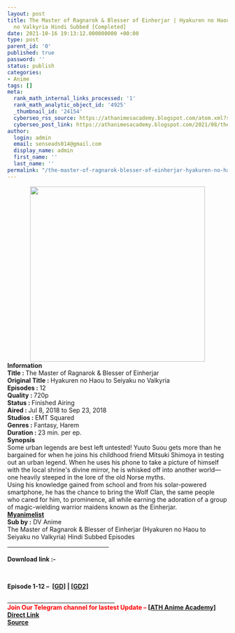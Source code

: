 ```yaml
---
layout: post
title: The Master of Ragnarok & Blesser of Einherjar | Hyakuren no Haou to Seiyaku
  no Valkyria Hindi Subbed [Completed]
date: 2021-10-16 19:13:12.000000000 +00:00
type: post
parent_id: '0'
published: true
password: ''
status: publish
categories:
- Anime
tags: []
meta:
  rank_math_internal_links_processed: '1'
  rank_math_analytic_object_id: '4925'
  _thumbnail_id: '24154'
  cyberseo_rss_source: https://athanimesacademy.blogspot.com/atom.xml?start-index=151&max-results=150
  cyberseo_post_link: https://athanimesacademy.blogspot.com/2021/08/the-master-of-ragnarok-blesser-of.html
author:
  login: admin
  email: senseads014@gmail.com
  display_name: admin
  first_name: ''
  last_name: ''
permalink: "/the-master-of-ragnarok-blesser-of-einherjar-hyakuren-no-haou-to-seiyaku-no-valkyria-hindi-subbed-completed/"
---
```

<div class="separator" style="clear: both; text-align: center;"> <a href="https://lh3.googleusercontent.com/-LmFQ_LGrM5o/YM4gmfPO6UI/AAAAAAAAC18/IjSC2tevy7Qusq7l51CPnyHIa462h3GYQCLcBGAsYHQ/s1600/1624121475555241-0.png" style="margin-left: 1em; margin-right: 1em;"> <img border="0" src="{{ site.baseurl }}/assets/2021/10/1624121475555241-0.png" width="400" /> </a></div>
<div></div>
<div><b>Information</b></div>
<div></div>
<div><b>Title : </b>The Master of Ragnarok &amp; Blesser of Einherjar</div>
<div><b>Original Title : </b>Hyakuren no Haou to Seiyaku no Valkyria</div>
<div><b>Episodes : </b>12</div>
<div><b>Quality : </b>720p</div>
<div><b>Status : </b>Finished Airing</div>
<div><b>Aired : </b>Jul 8, 2018 to Sep 23, 2018</div>
<div><b>Studios : </b>EMT Squared</div>
<div><b>Genres :</b> Fantasy, Harem</div>
<div><b>Duration : </b>23 min. per ep.</div>
<div></div>
<div><b>Synopsis</b></div>
<div>Some urban legends are best left untested! Yuuto Suou gets more than he bargained for when he joins his childhood friend Mitsuki Shimoya in testing out an urban legend. When he uses his phone to take a picture of himself with the local shrine's divine mirror, he is whisked off into another world—one heavily steeped in the lore of the old Norse myths.</div>
<div></div>
<div>Using his knowledge gained from school and from his solar-powered smartphone, he has the chance to bring the Wolf Clan, the same people who cared for him, to prominence, all while earning the adoration of a group of magic-wielding warrior maidens known as the Einherjar.</div>
<div><a href="https://myanimelist.net/anime/37446/Hyakuren_no_Haou_to_Seiyaku_no_Valkyria"><b>Myanimelist</b></a></div>
<div></div>
<div><b>Sub by :</b> DV Anime</div>
<div></div>
<div>The Master of Ragnarok &amp; Blesser of Einherjar (Hyakuren no Haou to Seiyaku no Valkyria) Hindi Subbed Episodes</div>
<div>
<div>
<div><b><u>&nbsp; &nbsp; &nbsp; &nbsp; &nbsp; &nbsp; &nbsp; &nbsp; &nbsp; &nbsp; &nbsp;</u></b><b><u>&nbsp; &nbsp; &nbsp; &nbsp; &nbsp; &nbsp; &nbsp; &nbsp; &nbsp; &nbsp; &nbsp;</u></b><b><u>&nbsp; &nbsp; &nbsp; &nbsp; &nbsp; &nbsp; &nbsp; &nbsp; &nbsp; &nbsp; &nbsp;</u></b><b><u>&nbsp; &nbsp; &nbsp; &nbsp;</u></b></div>
<div><b><br /></b></div>
<div><b>Download link :-</b></div>
<p><b />
<div><b><br /></b></div>
<p>Episode&nbsp;<b>1-12 –&nbsp;&nbsp;<a href="https://l4s.cc/a/e/JPZ/aHR0cHM6Ly9kcml2ZS5nb29nbGUuY29tL2ZvbGRlcnZpZXc/aWQ9MUNfYUU3Q2MwWVRaVjl2WjVSU25hZW1jTDR2Ym1rdlhR">[GD]</a></b><b>&nbsp;|&nbsp;<a href="https://l4s.cc/a/e/JPZ/aHR0cHM6Ly9kcml2ZS5nb29nbGUuY29tL2ZvbGRlcnZpZXc/aWQ9MUNfYUU3Q2MwWVRaVjl2WjVSU25hZW1jTDR2Ym1rdlhR">[GD2]</a></b></div>
</div>
<div></div>
<div>
<div><u>&nbsp; &nbsp; &nbsp; &nbsp; &nbsp; &nbsp; &nbsp; &nbsp; &nbsp; &nbsp; &nbsp; &nbsp; &nbsp; &nbsp; &nbsp; &nbsp; &nbsp; &nbsp; &nbsp; &nbsp; &nbsp;</u><u>&nbsp; &nbsp; &nbsp; &nbsp; &nbsp; &nbsp; &nbsp; &nbsp; &nbsp; &nbsp; &nbsp; &nbsp; &nbsp; &nbsp; &nbsp; &nbsp; &nbsp;</u></div>
<div></div>
<div><b><span style="color: red;">Join Our Telegram channel for lastest Update –&nbsp;</span><a href="http://telegram.me/athanimeacademy">[ATH Anime Academy]</a></b></div>
</div>
<link rel="stylesheet" href="https://cdnjs.cloudflare.com/ajax/libs/font-awesome/4.7.0/css/font-awesome.min.css" />
<div class="divbtn"> <a href="https://handymansurrender.com/fihup8buzv?key=94550f7ce39444073321dde3b8782f97" class="btn"><i class="fa fa-download"></i> Direct Link</a> <br /><a href="https://athanimesacademy.blogspot.com/2021/08/the-master-of-ragnarok-blesser-of.html">Source</a> </div>
